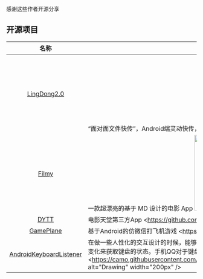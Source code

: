 感谢这些作者开源分享
## 开源项目
名称  | 介绍展示
:---: | --- 
[LingDong2.0](https://github.com/zhoubowen-sky/LingDong2.0)  |  “面对面文件快传”，Android端灵动快传，安卓互传文件，局域网，无网传输文件<img src="https://github.com/zhoubowen-sky/LingDong2.0/raw/master/github-images-folder/loading.jpg" alt="Drawing" width="200px" /><img src="https://github.com/zhoubowen-sky/LingDong2.0/raw/master/github-images-folder/cebianlan.jpg" alt="Drawing" width="200px" /><img src="https://github.com/zhoubowen-sky/LingDong2.0/raw/master/github-images-folder/chuansong.jpg" alt="Drawing" width="200px" />
[Filmy](https://github.com/salRoid/Filmy)  |  一款超漂亮的基于 MD 设计的电影 App <img src="https://camo.githubusercontent.com/c8c6ffb5294c3a1536bf928e3e0ab56fe699a2c6/687474703a2f2f7777772e77656269616e6b732e636f6d2f66696c6d792f66696c6d792e706e67" alt="Drawing" width="200px" />
[DYTT](https://github.com/biezhihua/DYTT)  |  电影天堂第三方App <https://github.com/biezhihua/DYTT/raw/master/resource/1.png" alt="Drawing" width="200px" />
[GamePlane](https://github.com/iSpring/GamePlane/)  |  基于Android的仿微信打飞机游戏 <https://github.com/iSpring/GamePlane/raw/master/screenshot.gif" alt="Drawing" width="200px" />
[AndroidKeyboardListener](https://github.com/zzzlw/AndroidKeyboardListener)  |  在做一些人性化的交互设计的时候，能够获取Android 键盘的显示与隐藏状态对我们有很大的帮助，但是Android 官方文档中并没有明确的给出 ,键盘显示与隐藏的监听，但是我们还是可以通过计算当前应用的高度变化来获取键盘的状态。手机QQ对于键盘的处理就非常好，有着以下的几点人性化设计： <https://camo.githubusercontent.com/f17d560880593aa245ac58606e6ad1d70456579a/687474703a2f2f69342e6275696d672e636f6d2f643136623138303732336262636663642e676966" alt="Drawing" width="200px" />
